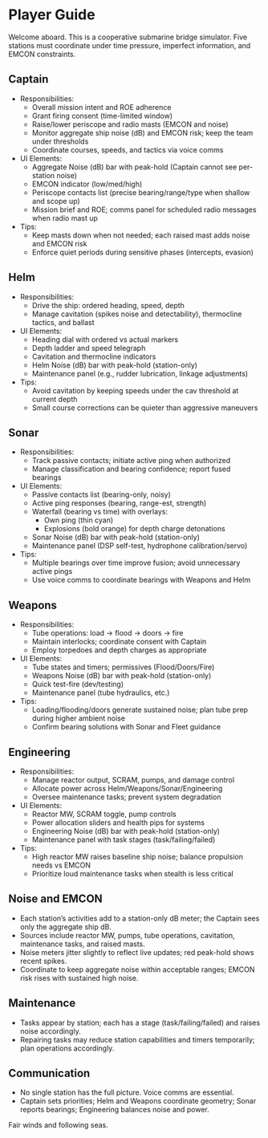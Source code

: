 # Player Guide

Welcome aboard. This is a cooperative submarine bridge simulator. Five stations must coordinate under time pressure, imperfect information, and EMCON constraints.

## Captain
- Responsibilities:
  - Overall mission intent and ROE adherence
  - Grant firing consent (time-limited window)
  - Raise/lower periscope and radio masts (EMCON and noise)
  - Monitor aggregate ship noise (dB) and EMCON risk; keep the team under thresholds
  - Coordinate courses, speeds, and tactics via voice comms
- UI Elements:
  - Aggregate Noise (dB) bar with peak-hold (Captain cannot see per-station noise)
  - EMCON indicator (low/med/high)
  - Periscope contacts list (precise bearing/range/type when shallow and scope up)
  - Mission brief and ROE; comms panel for scheduled radio messages when radio mast up
- Tips:
  - Keep masts down when not needed; each raised mast adds noise and EMCON risk
  - Enforce quiet periods during sensitive phases (intercepts, evasion)

## Helm
- Responsibilities:
  - Drive the ship: ordered heading, speed, depth
  - Manage cavitation (spikes noise and detectability), thermocline tactics, and ballast
- UI Elements:
  - Heading dial with ordered vs actual markers
  - Depth ladder and speed telegraph
  - Cavitation and thermocline indicators
  - Helm Noise (dB) bar with peak-hold (station-only)
  - Maintenance panel (e.g., rudder lubrication, linkage adjustments)
- Tips:
  - Avoid cavitation by keeping speeds under the cav threshold at current depth
  - Small course corrections can be quieter than aggressive maneuvers

## Sonar
- Responsibilities:
  - Track passive contacts; initiate active ping when authorized
  - Manage classification and bearing confidence; report fused bearings
- UI Elements:
  - Passive contacts list (bearing-only, noisy)
  - Active ping responses (bearing, range-est, strength)
  - Waterfall (bearing vs time) with overlays:
    - Own ping (thin cyan)
    - Explosions (bold orange) for depth charge detonations
  - Sonar Noise (dB) bar with peak-hold (station-only)
  - Maintenance panel (DSP self-test, hydrophone calibration/servo)
- Tips:
  - Multiple bearings over time improve fusion; avoid unnecessary active pings
  - Use voice comms to coordinate bearings with Weapons and Helm

## Weapons
- Responsibilities:
  - Tube operations: load → flood → doors → fire
  - Maintain interlocks; coordinate consent with Captain
  - Employ torpedoes and depth charges as appropriate
- UI Elements:
  - Tube states and timers; permissives (Flood/Doors/Fire)
  - Weapons Noise (dB) bar with peak-hold (station-only)
  - Quick test-fire (dev/testing)
  - Maintenance panel (tube hydraulics, etc.)
- Tips:
  - Loading/flooding/doors generate sustained noise; plan tube prep during higher ambient noise
  - Confirm bearing solutions with Sonar and Fleet guidance

## Engineering
- Responsibilities:
  - Manage reactor output, SCRAM, pumps, and damage control
  - Allocate power across Helm/Weapons/Sonar/Engineering
  - Oversee maintenance tasks; prevent system degradation
- UI Elements:
  - Reactor MW, SCRAM toggle, pump controls
  - Power allocation sliders and health pips for systems
  - Engineering Noise (dB) bar with peak-hold (station-only)
  - Maintenance panel with task stages (task/failing/failed)
- Tips:
  - High reactor MW raises baseline ship noise; balance propulsion needs vs EMCON
  - Prioritize loud maintenance tasks when stealth is less critical

## Noise and EMCON
- Each station’s activities add to a station-only dB meter; the Captain sees only the aggregate ship dB.
- Sources include reactor MW, pumps, tube operations, cavitation, maintenance tasks, and raised masts.
- Noise meters jitter slightly to reflect live updates; red peak-hold shows recent spikes.
- Coordinate to keep aggregate noise within acceptable ranges; EMCON risk rises with sustained high noise.

## Maintenance
- Tasks appear by station; each has a stage (task/failing/failed) and raises noise accordingly.
- Repairing tasks may reduce station capabilities and timers temporarily; plan operations accordingly.

## Communication
- No single station has the full picture. Voice comms are essential.
- Captain sets priorities; Helm and Weapons coordinate geometry; Sonar reports bearings; Engineering balances noise and power.

Fair winds and following seas.
